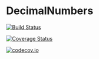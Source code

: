 # DecimalNumbers

[![Build Status](https://travis-ci.org/quinnj/DecimalNumbers.jl.svg?branch=master)](https://travis-ci.org/quinnj/DecimalNumbers.jl)

[![Coverage Status](https://coveralls.io/repos/quinnj/DecimalNumbers.jl/badge.svg?branch=master&service=github)](https://coveralls.io/github/quinnj/DecimalNumbers.jl?branch=master)

[![codecov.io](http://codecov.io/github/quinnj/DecimalNumbers.jl/coverage.svg?branch=master)](http://codecov.io/github/quinnj/DecimalNumbers.jl?branch=master)
